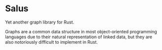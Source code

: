 # Salus

Yet another graph library for Rust.

Graphs are a common data structure in most object-oriented programming languages due to their natural representation of linked data, but they are also notoriously difficult to implement in Rust.
